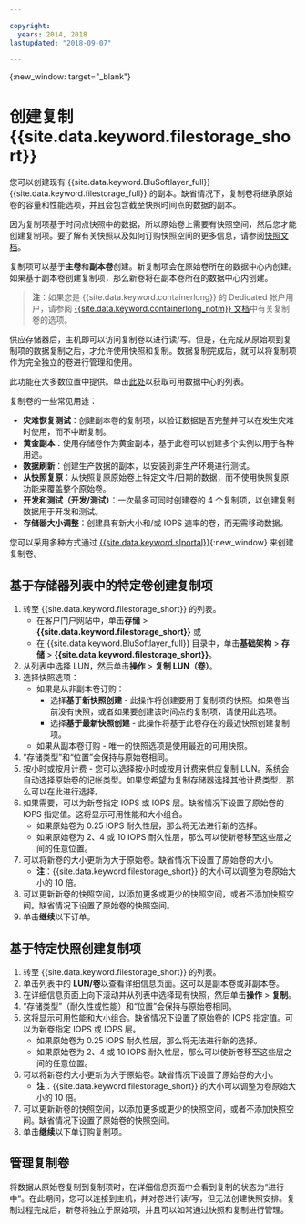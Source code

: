 ```yaml
---

copyright:
  years: 2014, 2018
lastupdated: "2018-09-07"

---
```

{:new_window: target="_blank"}

# 创建复制 {{site.data.keyword.filestorage_short}}

您可以创建现有 {{site.data.keyword.BluSoftlayer_full}} {{site.data.keyword.filestorage_full}} 的副本。缺省情况下，复制卷将继承原始卷的容量和性能选项，并且会包含截至快照时间点的数据的副本。   

因为复制项基于时间点快照中的数据，所以原始卷上需要有快照空间，然后您才能创建复制项。要了解有关快照以及如何订购快照空间的更多信息，请参阅[快照文档](snapshots.html)。  

复制项可以基于**主卷**和**副本卷**创建。新复制项会在原始卷所在的数据中心内创建。如果基于副本卷创建复制项，那么新卷将在副本卷所在的数据中心内创建。

>**注**：如果您是 {{site.data.keyword.containerlong}} 的 Dedicated 帐户用户，请参阅 [{{site.data.keyword.containerlong_notm}} 文档](/docs/containers/cs_storage_file.html#backup_restore)中有关复制卷的选项。

供应存储器后，主机即可以访问复制卷以进行读/写。但是，在完成从原始项到复制项的数据复制之后，才允许使用快照和复制。数据复制完成后，就可以将复制项作为完全独立的卷进行管理和使用。

此功能在大多数位置中提供。单击[此处](new-ibm-block-and-file-storage-location-and-features.html)以获取可用数据中心的列表。

复制卷的一些常见用途：
- **灾难恢复测试**：创建副本卷的复制项，以验证数据是否完整并可以在发生灾难时使用，而不中断复制。
- **黄金副本**：使用存储卷作为黄金副本，基于此卷可以创建多个实例以用于各种用途。
- **数据刷新**：创建生产数据的副本，以安装到非生产环境进行测试。
- **从快照复原**：从快照复原原始卷上特定文件/日期的数据，而不使用快照复原功能来覆盖整个原始卷。
- **开发和测试（开发/测试）**：一次最多可同时创建卷的 4 个复制项，以创建复制数据用于开发和测试。
- **存储器大小调整**：创建具有新大小和/或 IOPS 速率的卷，而无需移动数据。  

您可以采用多种方式通过 [{{site.data.keyword.slportal}}](https://control.softlayer.com/){:new_window} 来创建复制卷。


## 基于存储器列表中的特定卷创建复制项

1. 转至 {{site.data.keyword.filestorage_short}} 的列表。
    - 在客户门户网站中，单击**存储** > **{{site.data.keyword.filestorage_short}}** 或
    - 在 {{site.data.keyword.BluSoftlayer_full}} 目录中，单击**基础架构** > **存储** > **{{site.data.keyword.filestorage_short}}**。
2. 从列表中选择 LUN，然后单击**操作** > **复制 LUN（卷）**。
3. 选择快照选项：
    - 如果是从非副本卷订购：
      - 选择**基于新快照创建** - 此操作将创建要用于复制项的快照。如果卷当前没有快照，或者如果要创建该时间点的复制项，请使用此选项。</br>
      - 选择**基于最新快照创建** - 此操作将基于此卷存在的最近快照创建复制项。
    - 如果从副本卷订购 - 唯一的快照选项是使用最近的可用快照。
4. “存储类型”和“位置”会保持与原始卷相同。
5. 按小时或按月计费 - 您可以选择按小时或按月计费来供应复制 LUN。系统会自动选择原始卷的记帐类型。如果您希望为复制存储器选择其他计费类型，那么可以在此进行选择。
5. 如果需要，可以为新卷指定 IOPS 或 IOPS 层。缺省情况下设置了原始卷的 IOPS 指定值。这将显示可用性能和大小组合。
    - 如果原始卷为 0.25 IOPS 耐久性层，那么将无法进行新的选择。
    - 如果原始卷为 2、4 或 10 IOPS 耐久性层，那么可以使新卷移至这些层之间的任意位置。
6. 可以将新卷的大小更新为大于原始卷。缺省情况下设置了原始卷的大小。
    - **注**：{{site.data.keyword.filestorage_short}} 的大小可以调整为卷原始大小的 10 倍。
7. 可以更新新卷的快照空间，以添加更多或更少的快照空间，或者不添加快照空间。缺省情况下设置了原始卷的快照空间。
8. 单击**继续**以下订单。


## 基于特定快照创建复制项

1. 转至 {{site.data.keyword.filestorage_short}} 的列表。
2. 单击列表中的 **LUN/卷**以查看详细信息页面。这可以是副本卷或非副本卷。
3. 在详细信息页面上向下滚动并从列表中选择现有快照，然后单击**操作** > **复制**。   
4. “存储类型”（耐久性或性能）和“位置”会保持与原始卷相同。
5. 这将显示可用性能和大小组合。缺省情况下设置了原始卷的 IOPS 指定值。可以为新卷指定 IOPS 或 IOPS 层。
    - 如果原始卷为 0.25 IOPS 耐久性层，那么将无法进行新的选择。
    - 如果原始卷为 2、4 或 10 IOPS 耐久性层，那么可以使新卷移至这些层之间的任意位置。
6. 可以将新卷的大小更新为大于原始卷。缺省情况下设置了原始卷的大小。
    - **注**：{{site.data.keyword.filestorage_short}} 的大小可以调整为卷原始大小的 10 倍。
7. 可以更新新卷的快照空间，以添加更多或更少的快照空间，或者不添加快照空间。缺省情况下设置了原始卷的快照空间。
8. 单击**继续**以下单订购复制项。


## 管理复制卷

将数据从原始卷复制到复制项时，在详细信息页面中会看到复制的状态为“进行中”。在此期间，您可以连接到主机，并对卷进行读/写，但无法创建快照安排。复制过程完成后，新卷将独立于原始项，并且可以如常通过快照和复制进行管理。
